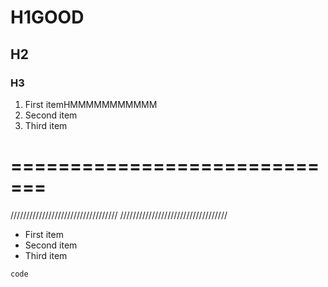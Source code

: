 # H1GOOD
## H2
### H3

1. First itemHMMMMMMMMMMM
2. Second item
3. Third item
   
=============================
=============================
//////////////////////////////////
//////////////////////////////////

- First item
- Second item
- Third item

`code`
